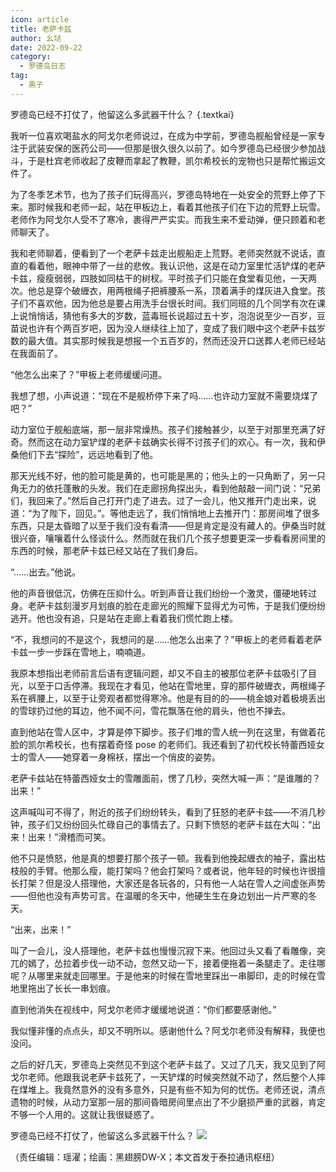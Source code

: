 ```yaml
---
icon: article
title: 老萨卡兹
author: 幺垯
date: 2022-09-22
category:
  - 罗德岛日志
tag:
  - 黒子
---
```


罗德岛已经不打仗了，他留这么多武器干什么？ {.textkai}

<!-- more -->

我听一位喜欢喝盐水的阿戈尔老师说过，在成为中学前，罗德岛舰船曾经是一家专注于武装安保的医药公司——但那是很久很久以前了。如今罗德岛已经很少参加战斗，于是杜宾老师收起了皮鞭而拿起了教鞭，凯尔希校长的宠物也只是帮忙搬运文件了。

为了冬季艺术节，也为了孩子们玩得高兴，罗德岛特地在一处安全的荒野上停了下来。那时候我和老师一起，站在甲板边上，看着其他孩子们在下边的荒野上玩雪。老师作为阿戈尔人受不了寒冷，裹得严严实实。而我生来不爱动弹，便只顾着和老师聊天了。

我和老师聊着，便看到了一个老萨卡兹走出舰船走上荒野。老师突然就不说话，直直的看着他，眼神中带了一丝的悲攸。我认识他，这是在动力室里忙活铲煤的老萨卡兹，瘦瘦弱弱，四肢如同枯干的树杈。平时孩子们只能在食堂看见他，一天两次。他总是穿个破緾衣，用两根绳子把裤腰系一系，顶着满手的煤灰进入食堂。孩子们不喜欢他，因为他总是要占用洗手台很长时间。我们同班的几个同学有次在课上说悄悄话，猜他有多大的岁数，蓝毒班长说超过五十岁，泡泡说至少一百岁，豆苗说也许有个两百岁吧，因为没人继续往上加了，变成了我们眼中这个老萨卡兹岁数的最大值。其实那时候我是想报一个五百岁的，然而还没开口送葬人老师已经站在我面前了。

“他怎么出来了？”甲板上老师缓缓问道。

我想了想，小声说道：“现在不是舰桥停下来了吗……也许动力室就不需要烧煤了吧？”

动力室位于舰船底端，那一层非常燥热。孩子们接触甚少，以至于对那里充满了好奇。然而这在动力室铲煤的老萨卡兹确实长得不讨孩子们的欢心。有一次，我和伊桑他们下去“探险”，远远地看到了他。

那天光线不好，他的脸可能是黄的，也可能是黑的；他头上的一只角断了，另一只角无力的依托蓬散的头发。我们在走廊拐角探出头，看到他敲敲一间门说：“兄弟们，我回来了。”然后自己打开门走了进去。过了一会儿，他又推开门走出来，说道：“为了陛下，回见。”。等他走远了，我们悄悄地上去推开门：那房间堆了很多东西，只是太昏暗了以至于我们没有看清——但是肯定是没有藏人的。伊桑当时就很兴奋，嚷嚷着什么怪谈什么。然而就在我们几个孩子想要更深一步看看房间里的东西的时候，那老萨卡兹已经又站在了我们身后。

“……出去。”他说。

他的声音很低沉，仿佛在压抑什么。听到声音让我们纷纷一个激灵，僵硬地转过身。老萨卡兹刻漫岁月划痕的脸在走廊光的照耀下显得尤为可怖，于是我们便纷纷逃开。他也没有追，只是站在走廊上看着我们慌忙跑上楼。

“不，我想问的不是这个，我想问的是……他怎么出来了？”甲板上的老师看着老萨卡兹一步一步踩在雪地上，喃喃道。

我原本想指出老师前言后语有逻辑问题，却又不自主的被那位老萨卡兹吸引了目光，以至于口舌停滞。我现在才看见，他站在雪地里，穿的那件破緾衣，两根绳子系在裤腰上，以至于让旁观者都觉得寒冷。他是有目的的——桃金娘对着极境丢出的雪球扔过他的耳边，他不闻不问，雪花飘落在他的肩头，他也不掸去。

直到他站在雪人区中，才算是停下脚步。孩子们堆的雪人统一列在这里，有做着花脸的凯尔希校长，也有摆着奇怪 pose 的老师们。我还看到了初代校长特蕾西娅女士的雪人——她穿着一身棉袄，摆出一个俏皮的姿势。

老萨卡兹站在特蕾西娅女士的雪雕面前，愣了几秒，突然大喊一声：“是谁雕的？出来！”

这声喊叫可不得了，附近的孩子们纷纷转头，看到了狂怒的老萨卡兹——不消几秒钟，孩子们又纷纷回头忙碌自己的事情去了。只剩下愤怒的老萨卡兹在大叫：“出来！出来！”滑稽而可笑。

他不只是愤怒，他是真的想要打那个孩子一顿。我看到他挽起緾衣的袖子，露出枯枝般的手臂。他那么瘦，能打架吗？他会打架吗？或者说，他年轻的时候也许很擅长打架？但是没人搭理他，大家还是各玩各的，只有他一人站在雪人之间虚张声势——但他也没有声势可言。在温暖的冬天中，他硬生生在身边划出一片严寒的冬天。

“出来，出来！”

叫了一会儿，没人搭理他，老萨卡兹也慢慢沉寂下来。他回过头又看了看雕像，突兀的嫣了，怂拉着步伐一动不动，忽然又动一下，接着便拖着一条腿走了。走往哪呢？从哪里来就走回哪里。于是他来的时候在雪地里踩出一串脚印，走的时候在雪地里拖出了长长一串划痕。

直到他消失在视线中，阿戈尔老师才缓缓地说道：“你们都要感谢他。”

我似懂非懂的点点头，却又不明所以。感谢他什么？阿戈尔老师没有解释，我便也没问。

之后的好几天，罗德岛上突然见不到这个老萨卡兹了。又过了几天，我又见到了阿戈尔老师。他跟我说老萨卡兹死了，一天铲煤的时候突然就不动了，然后整个人摔在煤堆上。我竟然意外的没有多意外，只是有些不知为何的忧伤。老师还说，清点遗物的时候，从动力室那一层的那间昏暗房间里点出了不少磨损严重的武器，肯定不够一个人用的。这就让我很疑惑了。

罗德岛已经不打仗了，他留这么多武器干什么？
![](/eod.png)

（责任编辑：瑶濯；绘画：黑翅膀DW-X；本文首发于泰拉通讯枢纽）

<ArticleAd />